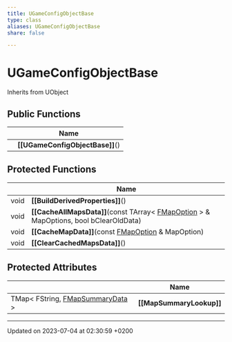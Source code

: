 ```yaml
---
title: UGameConfigObjectBase
type: class
aliases: UGameConfigObjectBase
share: false

---
```


# UGameConfigObjectBase





Inherits from UObject

## Public Functions

|                | Name           |
| -------------- | -------------- |
| | **[[UGameConfigObjectBase]]**() |

## Protected Functions

|                | Name           |
| -------------- | -------------- |
| void | **[[BuildDerivedProperties]]**() |
| void | **[[CacheAllMapsData]]**(const TArray< [FMapOption](/docs/SDK/Source/Classes/structFMapOption.md) > & MapOptions, bool bClearOldData) |
| void | **[[CacheMapData]]**(const [FMapOption](/docs/SDK/Source/Classes/structFMapOption.md) & MapOption) |
| void | **[[ClearCachedMapsData]]**() |

## Protected Attributes

|                | Name           |
| -------------- | -------------- |
| TMap< FString, [FMapSummaryData](/docs/SDK/Source/Classes/structFMapSummaryData.md) > | **[[MapSummaryLookup]]**  |

-------------------------------

Updated on 2023-07-04 at 02:30:59 +0200